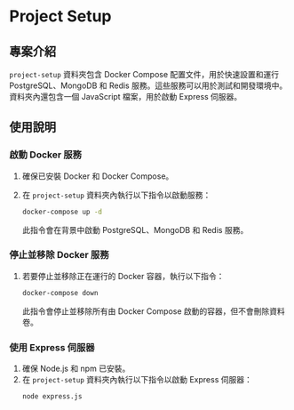 # Project Setup

## 專案介紹

`project-setup` 資料夾包含 Docker Compose 配置文件，用於快速設置和運行 PostgreSQL、MongoDB 和 Redis 服務。這些服務可以用於測試和開發環境中。資料夾內還包含一個 JavaScript 檔案，用於啟動 Express 伺服器。

## 使用說明

### 啟動 Docker 服務
1. 確保已安裝 Docker 和 Docker Compose。
2. 在 `project-setup` 資料夾內執行以下指令以啟動服務：

    ```bash
    docker-compose up -d
    ```

    此指令會在背景中啟動 PostgreSQL、MongoDB 和 Redis 服務。

### 停止並移除 Docker 服務
1. 若要停止並移除正在運行的 Docker 容器，執行以下指令：

    ```bash
    docker-compose down
    ```

    此指令會停止並移除所有由 Docker Compose 啟動的容器，但不會刪除資料卷。

### 使用 Express 伺服器

1. 確保 Node.js 和 npm 已安裝。
2. 在 `project-setup` 資料夾內執行以下指令以啟動 Express 伺服器：
    ```bash
    node express.js
    ```
